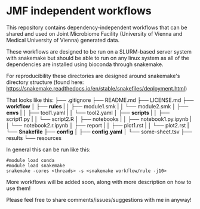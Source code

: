 # JMF independent workflows
This repository contains dependency-independent workflows that can be shared and used on Joint Microbiome Facility (University of Vienna and Medical University of Vienna) generated data.

These workflows are designed to be run on a SLURM-based server system with snakemake but should be able to run on any linux system as all of the dependencies are installed using bioconda through snakemake.

For reproducibility these directories are designed around snakemake's directory structure (found here: https://snakemake.readthedocs.io/en/stable/snakefiles/deployment.html) 

That looks like this:
├── .gitignore
├── README.md
├── LICENSE.md
├── **workflow**
│   ├── **rules**
|   │   ├── module1.smk
|   │   └── module2.smk
│   ├── **envs**
|   │   ├── tool1.yaml
|   │   └── tool2.yaml
│   ├── **scripts**
|   │   ├── script1.py
|   │   └── script2.R
│   ├── notebooks
|   │   ├── notebook1.py.ipynb
|   │   └── notebook2.r.ipynb
│   ├── report
|   │   ├── plot1.rst
|   │   └── plot2.rst
|   └── **Snakefile**
├── **config**
│   ├── **config.yaml**
│   └── some-sheet.tsv
├── results
└── resources



In general this can be run like this: 

```
#module load conda
#module load snakemake
snakemake -cores <threads> -s <snakemake workflow/rule -j10>
```


More workflows will be added soon, along with more description on how to use them!

Please feel free to share comments/issues/suggestions with me in anyway!
